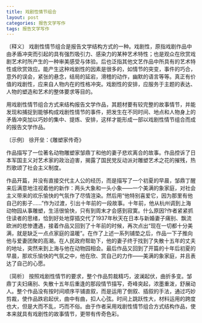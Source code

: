 ```yaml
---
title: 戏剧性情节组合
layout: post
categories: 报告文学写作
tags: 报告文学写作
---
```


〔释义〕 戏剧性情节组合是报告文学结构方式的一种。戏剧性，原指戏剧作品中由矛盾冲突而引起的具有强烈吸引力、感染力的某种艺术特性；也是观众在欣赏戏剧艺术时所产生的一种审美感受与体验。后也泛指其他文艺作品中所具有的艺术特性或欣赏效应。能产生这种戏剧性的因素是很多的，如情节的突变，事件的巧合，意外的误会，紧张的悬念，结局的延宕，滑稽的动作，幽默的语言等等。真正有价值的戏剧性，应来自人物内在的性格冲突。戏剧性的安排，应服务于主题的表达、人物的塑造和艺术的整体要求等目的。

用戏剧性情节组合方式来结构报告文学作品，其题材要有较完整的故事情节，并能发现和捕捉到能够构成戏剧性情节的事件，把发生在不同时间、地点和人物身上的矛盾冲突加以巧妙的集中、提炼、安排，这样才能形成一部以戏剧性情节组合而成的报告文学作品。

〔示例〕 徐开垒：《雕塑家传奇》

作品描写了一位著名动物雕塑家邹鼎丁和他的妻子悲欢离合的故事。作品控诉了日本军国主义对艺术家的政治迫害，揭露了国民党反动派对雕塑艺术之花的摧残，热烈歌颂了社会主义制度。

作品开篇，并没有直接交代主人公的经历，而是描写了一个初夏的早晨，邹鼎丁醒来后满意地注视着他的新作：两头大象和一头小象——一个美满的象家庭，对社会主义带来的欢乐愉快的气氛作了尽情渲染。然后用“他特别喜爱它，因为那里有他自己的影子……”作为过渡，引出十年前的一段故事。十年前，他从杭州调到上海动物园从事雕塑，生活很愉快，只有到周末才会感到寂寞。什么原因?作者紧紧抓住读者的思绪，恰到好处地穿插交代了1937年秋天在日本与新婚妻子痛别、飘流欧洲的悲惨遭遇，接着作品又回到了十年前的时候，再次点出“现在一切都十分美满，就是缺乏一点点家庭的温暖”。在作了上述一系列铺垫之后，作品一下子推向他与爱妻团聚的高潮。在人民政府帮助下，他的妻子终于找到了失散十五年的丈夫的地址，突然来到上海与他在动物园相会。最后作品又回到了开篇的十年后初夏的早晨，那欢乐愉快的气氛之中，他在欣、赏自己的力作——美满的象家庭，并且表达了自己的心愿。

〔简析〕 按照戏剧性情节的要求，整个作品剪裁精巧，波澜起伏，曲折多变。邹鼎丁夫妇痛别、失散十五年后重逢的那段情节描写，奇峰突起，浓墨重泼，舒展动人。整个作品没有按时间顺序平铺直叙，而是运用了倒叙、插叙的手法，通过巧妙剪裁，使作品跌宕起伏，曲中有曲，扣人心弦。时间上跳跃性大，材料运用的跨度也大，但是大而不乱，巧而不俗。由于作者采用戏剧性情节组合方式结构作品，使本来就具有戏剧性的故事情节，更带有传奇色彩。 